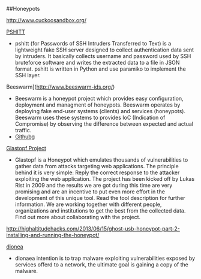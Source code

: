 ##Honeypots

http://www.cuckoosandbox.org/




[PSHITT](https://github.com/regit/pshitt)
* pshitt (for Passwords of SSH Intruders Transferred to Text) is a lightweight fake SSH server designed to collect authentication data sent by intruders. It basically collects username and password used by SSH bruteforce software and writes the extracted data to a file in JSON format. pshitt is written in Python and use paramiko to implement the SSH layer.


Beeswarm](http://www.beeswarm-ids.org/)
* Beeswarm is a honeypot project which provides easy configuration, deployment and managment of honeypots. Beeswarm operates by deploying fake end-user systems (clients) and services (honeypots). Beeswarm uses these systems to provides IoC (Indication of Compromise) by observing the difference between expected and actual traffic. 
* [Githubg](https://github.com/honeynet/beeswarm)


[Glastopf Project](http://glastopf.org/)
* Glastopf is a Honeypot which emulates thousands of vulnerabilities to gather data from attacks targeting web applications. The principle behind it is very simple: Reply the correct response to the attacker exploiting the web application. The project has been kicked off by Lukas Rist in 2009 and the results we are got during this time are very promising and are an incentive to put even more effort in the development of this unique tool. Read the tool description for further information.
We are working together with different people, organizations and institutions to get the best from the collected data. Find out more about collaborating with the project. 





http://highaltitudehacks.com/2013/06/15/ghost-usb-honeypot-part-2-installing-and-running-the-honeypot/



[dionea](http://dionaea.carnivore.it/)
* dionaea intention is to trap malware exploiting vulnerabilities exposed by services offerd to a network, the ultimate goal is gaining a copy of the malware. 